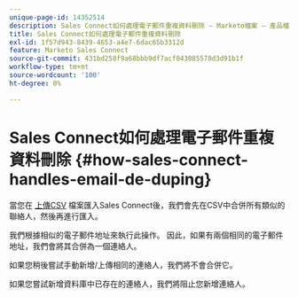 ```yaml
---
unique-page-id: 14352514
description: Sales Connect如何處理電子郵件重複資料刪除 — Marketo檔案 — 產品檔案
title: Sales Connect如何處理電子郵件重複資料刪除
exl-id: 1f57d943-8439-4653-a4e7-6dac65b3312d
feature: Marketo Sales Connect
source-git-commit: 431bd258f9a68bbb9df7acf043085578d3d91b1f
workflow-type: tm+mt
source-wordcount: '100'
ht-degree: 0%

---
```


# Sales Connect如何處理電子郵件重複資料刪除 {#how-sales-connect-handles-email-de-duping}

當您在 [上傳CSV](/help/marketo/product-docs/marketo-sales-connect/people/managing-contacts/import-contacts-via-csv.md) 檔案匯入Sales Connect後，我們會先在CSV中合併所有類似的聯絡人，然後再進行匯入。

我們根據相似的電子郵件地址來執行此操作。 因此，如果有兩個相同的電子郵件地址，我們會將其合併為一個連絡人。

如果您稍後嘗試手動新增/上傳相同的連絡人，我們將不會合併它。

如果您嘗試新增資料庫中已存在的連絡人，我們將阻止您新增連絡人。
